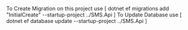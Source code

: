 To Create Migration on this project use [ dotnet ef migrations add "InitialCreate" --startup-project ../SMS.Api ]
To Update Database use [ dotnet ef database update --startup-project ../SMS.Api ]

